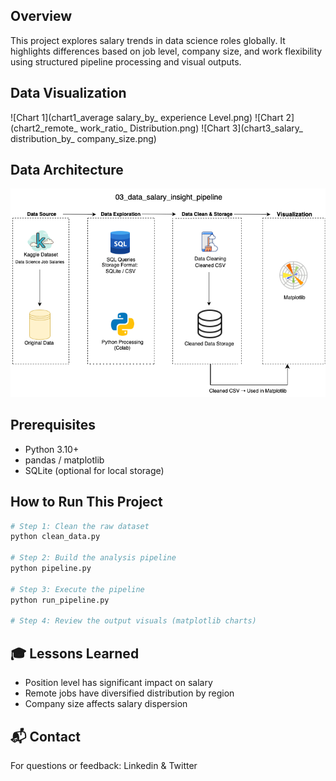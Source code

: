 ## Overview
This project explores salary trends in data science roles globally. It highlights differences based on job level, company size, and work flexibility using structured pipeline processing and visual outputs.

## Data Visualization

![Chart 1](chart1_average salary_by_ experience Level.png)
![Chart 2](chart2_remote_ work_ratio_ Distribution.png)
![Chart 3](chart3_salary_ distribution_by_ company_size.png)

## Data Architecture
![Data Architecture](data_salary_insight_pipeline_architecture.png)

## Prerequisites
- Python 3.10+
- pandas / matplotlib
- SQLite (optional for local storage)

## How to Run This Project
```bash
# Step 1: Clean the raw dataset
python clean_data.py

# Step 2: Build the analysis pipeline
python pipeline.py

# Step 3: Execute the pipeline
python run_pipeline.py

# Step 4: Review the output visuals (matplotlib charts)
```

## 🎓 Lessons Learned
- Position level has significant impact on salary
- Remote jobs have diversified distribution by region
- Company size affects salary dispersion

## 📬 Contact
For questions or feedback: Linkedin & Twitter
